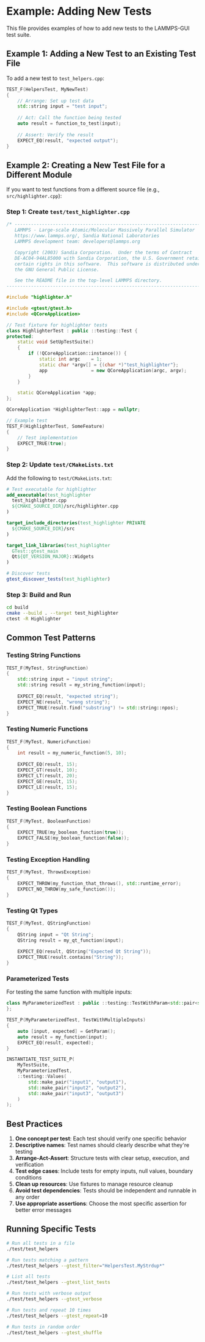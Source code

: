 # Example: Adding New Tests

This file provides examples of how to add new tests to the LAMMPS-GUI test suite.

## Example 1: Adding a New Test to an Existing Test File

To add a new test to `test_helpers.cpp`:

```cpp
TEST_F(HelpersTest, MyNewTest)
{
    // Arrange: Set up test data
    std::string input = "test input";
    
    // Act: Call the function being tested
    auto result = function_to_test(input);
    
    // Assert: Verify the result
    EXPECT_EQ(result, "expected output");
}
```

## Example 2: Creating a New Test File for a Different Module

If you want to test functions from a different source file (e.g., `src/highlighter.cpp`):

### Step 1: Create `test/test_highlighter.cpp`

```cpp
/* ----------------------------------------------------------------------
   LAMMPS - Large-scale Atomic/Molecular Massively Parallel Simulator
   https://www.lammps.org/, Sandia National Laboratories
   LAMMPS development team: developers@lammps.org

   Copyright (2003) Sandia Corporation.  Under the terms of Contract
   DE-AC04-94AL85000 with Sandia Corporation, the U.S. Government retains
   certain rights in this software.  This software is distributed under
   the GNU General Public License.

   See the README file in the top-level LAMMPS directory.
------------------------------------------------------------------------- */

#include "highlighter.h"

#include <gtest/gtest.h>
#include <QCoreApplication>

// Test fixture for highlighter tests
class HighlighterTest : public ::testing::Test {
protected:
    static void SetUpTestSuite()
    {
        if (!QCoreApplication::instance()) {
            static int argc    = 1;
            static char *argv[] = {(char *)"test_highlighter"};
            app                = new QCoreApplication(argc, argv);
        }
    }

    static QCoreApplication *app;
};

QCoreApplication *HighlighterTest::app = nullptr;

// Example test
TEST_F(HighlighterTest, SomeFeature)
{
    // Test implementation
    EXPECT_TRUE(true);
}
```

### Step 2: Update `test/CMakeLists.txt`

Add the following to `test/CMakeLists.txt`:

```cmake
# Test executable for highlighter
add_executable(test_highlighter
  test_highlighter.cpp
  ${CMAKE_SOURCE_DIR}/src/highlighter.cpp
)

target_include_directories(test_highlighter PRIVATE
  ${CMAKE_SOURCE_DIR}/src
)

target_link_libraries(test_highlighter
  GTest::gtest_main
  Qt${QT_VERSION_MAJOR}::Widgets
)

# Discover tests
gtest_discover_tests(test_highlighter)
```

### Step 3: Build and Run

```bash
cd build
cmake --build . --target test_highlighter
ctest -R Highlighter
```

## Common Test Patterns

### Testing String Functions

```cpp
TEST_F(MyTest, StringFunction)
{
    std::string input = "input string";
    std::string result = my_string_function(input);
    
    EXPECT_EQ(result, "expected string");
    EXPECT_NE(result, "wrong string");
    EXPECT_TRUE(result.find("substring") != std::string::npos);
}
```

### Testing Numeric Functions

```cpp
TEST_F(MyTest, NumericFunction)
{
    int result = my_numeric_function(5, 10);
    
    EXPECT_EQ(result, 15);
    EXPECT_GT(result, 10);
    EXPECT_LT(result, 20);
    EXPECT_GE(result, 15);
    EXPECT_LE(result, 15);
}
```

### Testing Boolean Functions

```cpp
TEST_F(MyTest, BooleanFunction)
{
    EXPECT_TRUE(my_boolean_function(true));
    EXPECT_FALSE(my_boolean_function(false));
}
```

### Testing Exception Handling

```cpp
TEST_F(MyTest, ThrowsException)
{
    EXPECT_THROW(my_function_that_throws(), std::runtime_error);
    EXPECT_NO_THROW(my_safe_function());
}
```

### Testing Qt Types

```cpp
TEST_F(MyTest, QStringFunction)
{
    QString input = "Qt String";
    QString result = my_qt_function(input);
    
    EXPECT_EQ(result, QString("Expected Qt String"));
    EXPECT_TRUE(result.contains("String"));
}
```

### Parameterized Tests

For testing the same function with multiple inputs:

```cpp
class MyParameterizedTest : public ::testing::TestWithParam<std::pair<std::string, std::string>> {
};

TEST_P(MyParameterizedTest, TestWithMultipleInputs)
{
    auto [input, expected] = GetParam();
    auto result = my_function(input);
    EXPECT_EQ(result, expected);
}

INSTANTIATE_TEST_SUITE_P(
    MyTestSuite,
    MyParameterizedTest,
    ::testing::Values(
        std::make_pair("input1", "output1"),
        std::make_pair("input2", "output2"),
        std::make_pair("input3", "output3")
    )
);
```

## Best Practices

1. **One concept per test**: Each test should verify one specific behavior
2. **Descriptive names**: Test names should clearly describe what they're testing
3. **Arrange-Act-Assert**: Structure tests with clear setup, execution, and verification
4. **Test edge cases**: Include tests for empty inputs, null values, boundary conditions
5. **Clean up resources**: Use fixtures to manage resource cleanup
6. **Avoid test dependencies**: Tests should be independent and runnable in any order
7. **Use appropriate assertions**: Choose the most specific assertion for better error messages

## Running Specific Tests

```bash
# Run all tests in a file
./test/test_helpers

# Run tests matching a pattern
./test/test_helpers --gtest_filter="HelpersTest.MyStrdup*"

# List all tests
./test/test_helpers --gtest_list_tests

# Run tests with verbose output
./test/test_helpers --gtest_verbose

# Run tests and repeat 10 times
./test/test_helpers --gtest_repeat=10

# Run tests in random order
./test/test_helpers --gtest_shuffle
```
